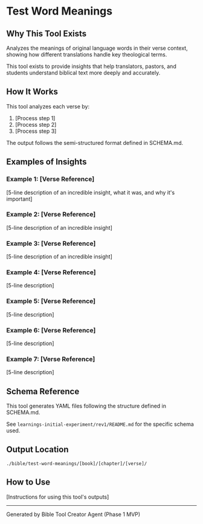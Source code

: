 # Test Word Meanings

## Why This Tool Exists

Analyzes the meanings of original language words in their verse context, showing how different translations handle key theological terms.

This tool exists to provide insights that help translators, pastors, and students
understand biblical text more deeply and accurately.

## How It Works

This tool analyzes each verse by:
1. [Process step 1]
2. [Process step 2]
3. [Process step 3]

The output follows the semi-structured format defined in SCHEMA.md.

## Examples of Insights

### Example 1: [Verse Reference]

[5-line description of an incredible insight, what it was, and why it's important]

### Example 2: [Verse Reference]

[5-line description of an incredible insight]

### Example 3: [Verse Reference]

[5-line description of an incredible insight]

### Example 4: [Verse Reference]

[5-line description]

### Example 5: [Verse Reference]

[5-line description]

### Example 6: [Verse Reference]

[5-line description]

### Example 7: [Verse Reference]

[5-line description]

## Schema Reference

This tool generates YAML files following the structure defined in SCHEMA.md.

See `learnings-initial-experiment/rev1/README.md` for the specific schema used.

## Output Location

```
./bible/test-word-meanings/[book]/[chapter]/[verse]/
```

## How to Use

[Instructions for using this tool's outputs]

---

Generated by Bible Tool Creator Agent (Phase 1 MVP)
